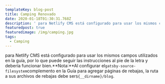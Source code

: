 ```yaml
---
templateKey: blog-post
title: Camping Renovado
date: 2020-01-18T01:30:31.768Z
description: ' para Netlify CMS está configurado para usar los mismos campos utilizados en la guía, por lo que puede seguir las instrucciones al pie de la letra y debería funcionar bien. Nota: Al configurar el gatsby-source-filesystemcomplemento en la Guía para agregar páginas de rebajas, la ruta a sus archivos de rebajas debe ser ${__dirname}/blog.'
featuredpost: true
featuredimage: /img/camping.jpg
tags:
  - Camping
---
```

<!--StartFragment-->

para Netlify CMS está configurado para usar los mismos campos utilizados en la guía, por lo que puede seguir las instrucciones al pie de la letra y debería funcionar bien.**Nota:**Al configurar el`gatsby-source-filesystem`complemento en la Guía para agregar páginas de rebajas, la ruta a sus archivos de rebajas debe ser`${__dirname}/blog`.

<!--EndFragment-->
